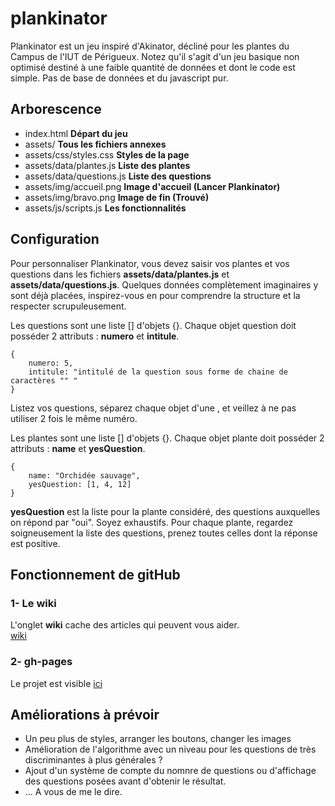# plankinator

Plankinator est un jeu inspiré d'Akinator, décliné pour les plantes du Campus de l'IUT de Périgueux. Notez qu'il s'agit d'un jeu basique non optimisé destiné à une faible quantité de données et dont le code est simple. Pas de base de données et du javascript pur.

## Arborescence
- index.html **Départ du jeu**
- assets/ **Tous les fichiers annexes**
- assets/css/styles.css **Styles de la page**
- assets/data/plantes.js **Liste des plantes**
- assets/data/questions.js **Liste des questions**
- assets/img/accueil.png **Image d'accueil (Lancer Plankinator)**
- assets/img/bravo.png **Image de fin (Trouvé)**
- assets/js/scripts.js **Les fonctionnalités**

## Configuration
Pour personnaliser Plankinator, vous devez saisir vos plantes et vos questions dans les fichiers **assets/data/plantes.js** et **assets/data/questions.js**.
Quelques données complètement imaginaires y sont déjà placées, inspirez-vous en pour comprendre la structure et la respecter scrupuleusement.

Les questions sont une liste [] d'objets {}. Chaque objet question doit posséder 2 attributs : **numero** et **intitule**.   
``` 
{
    numero: 5,
    intitule: "intitulé de la question sous forme de chaine de caractères "" "
} 
```
Listez vos questions, séparez chaque objet d'une , et veillez à ne pas utiliser 2 fois le même numéro.   
   
Les plantes sont une liste [] d'objets {}. Chaque objet plante doit posséder 2 attributs : **name** et **yesQuestion**.

``` 
{
    name: "Orchidée sauvage",
    yesQuestion: [1, 4, 12]
} 
```
**yesQuestion** est la liste pour la plante considéré, des questions auxquelles on répond par "oui". Soyez exhaustifs. Pour chaque plante, regardez soigneusement la liste des questions, prenez toutes celles dont la réponse est positive.

## Fonctionnement de gitHub
### 1- Le wiki   
L'onglet **wiki** cache des articles qui peuvent vous aider.   
[wiki](https://github.com/svconvert/plankinator/wiki)
### 2- gh-pages   
Le projet est visible [ici](https://svconvert.github.io/plankinator/)   

## Améliorations à prévoir
- Un peu plus de styles, arranger les boutons, changer les images
- Amélioration de l'algorithme avec un niveau pour les questions de très discriminantes à plus générales ?
- Ajout d'un système de compte du nomnre de questions ou d'affichage des questions posées avant d'obtenir le résultat.
- ... A vous de me le dire.
